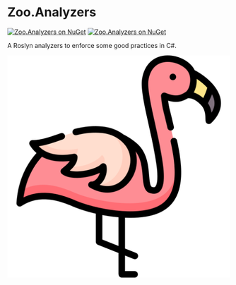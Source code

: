 ﻿# Zoo.Analyzers

[![Zoo.Analyzers on NuGet](https://img.shields.io/nuget/v/Zoo.Analyzers?logo=nuget)](https://www.nuget.org/packages/Zoo.Analyzers)
[![Zoo.Analyzers on NuGet](https://img.shields.io/nuget/dt/Zoo.Analyzers?color=lima)](https://www.nuget.org/packages/Zoo.Analyzers)

A Roslyn analyzers to enforce some good practices in C#.

[![Flamingo icons created by Freepik - Flaticon](icon.png)](https://www.flaticon.com/free-icons/flamingo)